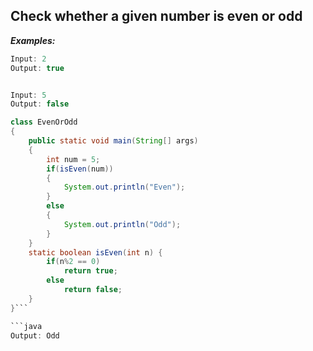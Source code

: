 ## Check whether a given number is even or odd

**_Examples:_**

```java
Input: 2
Output: true


Input: 5
Output: false
```

````java
class EvenOrOdd
{
    public static void main(String[] args)
    {
        int num = 5;
        if(isEven(num))
        {
            System.out.println("Even");
        }
        else
        {
            System.out.println("Odd");
        }
    }
    static boolean isEven(int n) {
        if(n%2 == 0)
            return true;
        else
            return false;
    }
}```

```java
Output: Odd
````
